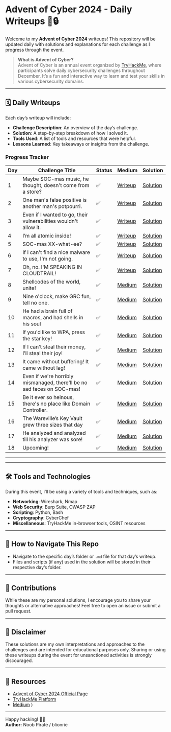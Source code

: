 # Advent of Cyber 2024 - Daily Writeups 🎄🔒

Welcome to my **Advent of Cyber 2024** writeups! This repository will be updated daily with solutions and explanations for each challenge as I progress through the event. 

> **What is Advent of Cyber?**  
> Advent of Cyber is an annual event organized by [TryHackMe](https://tryhackme.com/), where participants solve daily cybersecurity challenges throughout December. It’s a fun and interactive way to learn and test your skills in various cybersecurity domains.

---

## 🗓 Daily Writeups

Each day’s writeup will include:  
- **Challenge Description**: An overview of the day’s challenge.  
- **Solution**: A step-by-step breakdown of how I solved it.  
- **Tools Used**: A list of tools and resources that were helpful.  
- **Lessons Learned**: Key takeaways or insights from the challenge.

### Progress Tracker
| Day | Challenge Title | Status | Medium | Solution |
|-----|-----------------|--------|--------|--------------|
| 1   | Maybe SOC-mas music, he thought, doesn't come from a store? | ✅ | [Writeup](https://4nuxd.medium.com/tryhackme-advent-of-cyber-2024-day-1-maybe-soc-mas-music-he-thought-doesnt-come-from-a-a30c6a091294) | [Solution](./Day1.md) |
| 2   | One man's false positive is another man's potpourri. | ✅ | [Writeup](https://4nuxd.medium.com/tryhackme-advent-of-cyber-2024-day-2-one-mans-false-positive-is-another-man-s-potpourri-296a4cdefeac) | [Solution](./Day2.md) |
| 3   | Even if I wanted to go, their vulnerabilities wouldn't allow it. | ✅ | [Writeup](https://4nuxd.medium.com/tryhackme-advent-of-cyber-2024-day-3-even-if-i-wanted-to-go-their-vulnerabilities-wouldnt-97b2166aa9dd) | [Solution](./Day3.md) |
| 4   | I’m all atomic inside! | ✅ | [Writeup](https://Writeup.com/@yourusername/day4) | [Solution](./Day4.md) |
| 5   | SOC-mas XX-what-ee? | ✅ | [Writeup](https://4nuxd.medium.com/tryhackme-advent-of-cyber-2024-day-5-soc-mas-xx-what-ee-06925b667560) | [Solution](./Day5.md) |
| 6   | If I can't find a nice malware to use, I'm not going. | ✅ | [Writeup](https://4nuxd.medium.com/tryhackme-advent-of-cyber-2024-day-6-if-i-cant-find-a-nice-malware-to-use-i-m-not-going-46c8550c6343) | [Solution](./Day6.md) |
| 7   | Oh, no. I'M SPEAKING IN CLOUDTRAIL! | ✅ | [Writeup](https://4nuxd.medium.com/tryhackme-advent-of-cyber-2024-day-7-oh-no-im-speaking-in-cloudtrail-e20103ae0612) | [Solution](./Day7.md) |
| 8   | Shellcodes of the world, unite! | ✅ | [Medium](https://4nuxd.medium.com/tryhackme-advent-of-cyber-2024-day-8-shellcodes-of-the-world-unite-2f4dca663b14) | [Solution](./Day8.md) |
| 9   | Nine o'clock, make GRC fun, tell no one. | ✅ | [Medium](https://4nuxd.medium.com/tryhackme-advent-of-cyber-2024-day-9-nine-oclock-make-grc-fun-tell-no-one-b60fc25c20c8) | [Solution](./Day9.md) |
| 10   | He had a brain full of macros, and had shells in his soul | ✅ | [Medium](https://4nuxd.medium.com/tryhackme-advent-of-cyber-2024-day-9-he-had-a-brain-full-of-macros-and-had-shells-in-his-soul-707393700035) | [Solution](./Day10.md) |
| 11   | If you'd like to WPA, press the star key! | ✅ | [Medium](https://4nuxd.medium.com/tryhackme-advent-of-cyber-2024-day-11-if-youd-like-to-wpa-press-the-star-key-ffba1ebbdaaa) | [Solution](./Day11.md) |
| 12   | If I can’t steal their money, I’ll steal their joy! | ✅ | [Medium](https://4nuxd.medium.com/tryhackme-advent-of-cyber-2024-day-12-if-i-cant-steal-their-money-i-ll-steal-their-joy-f1db4fcc8b3e) | [Solution](./Day12.md) |
| 13   | It came without buffering! It came without lag! | ✅ | [Medium](https://4nuxd.medium.com/tryhackme-advent-of-cyber-2024-day-11-it-came-without-buffering-it-came-without-lag-05f8200fa647) | [Solution](./Day13.md) |
| 14   | Even if we're horribly mismanaged, there'll be no sad faces on SOC-mas! | ✅ | [Medium](https://4nuxd.medium.com/tryhackme-advent-of-cyber-2024-day-14-even-if-were-horribly-mismanaged-there-ll-be-no-sad-0cf323bc7476) | [Solution](./Day14.md) |
| 15   | Be it ever so heinous, there's no place like Domain Controller. | ✅ | [Medium](https://4nuxd.medium.com/tryhackme-advent-of-cyber-2024-day-14-be-it-ever-so-heinous-theres-no-place-like-domain-85474843b06a) | [Solution](./Day15.md) |
| 16   | The Wareville’s Key Vault grew three sizes that day | ✅ | [Medium](https://4nuxd.medium.com/tryhackme-advent-of-cyber-2024-day-16-the-warevilles-key-vault-grew-three-sizes-that-day-b988bc84f5d5) | [Solution](./Day16.md) |
| 17   | He analyzed and analyzed till his analyzer was sore! | ✅ | [Medium](https://4nuxd.medium.com/tryhackme-advent-of-cyber-2024-day-17-he-analyzed-and-analyzed-till-his-analyzer-was-sore-7dca669b16d8) | [Solution](./Day17.md) |
| 18   | Upcoming! | ✅ | [Medium]() | [Solution](./Day18.md) |

---

---

## 🛠 Tools and Technologies
During this event, I’ll be using a variety of tools and techniques, such as:  
- **Networking**: Wireshark, Nmap  
- **Web Security**: Burp Suite, OWASP ZAP  
- **Scripting**: Python, Bash  
- **Cryptography**: CyberChef  
- **Miscellaneous**: TryHackMe in-browser tools, OSINT resources  

---

## 🚀 How to Navigate This Repo
- Navigate to the specific day’s folder or `.md` file for that day’s writeup.  
- Files and scripts (if any) used in the solution will be stored in their respective day’s folder.

---

## 🤝 Contributions
While these are my personal solutions, I encourage you to share your thoughts or alternative approaches! Feel free to open an issue or submit a pull request.  

---

## 📜 Disclaimer
These solutions are my own interpretations and approaches to the challenges and are intended for educational purposes only. Sharing or using these writeups during the event for unsanctioned activities is strongly discouraged.  

---

## 🔗 Resources
- [Advent of Cyber 2024 Official Page](https://tryhackme.com/christmas)  
- [TryHackMe Platform](https://tryhackme.com/)  
- [Medium](https://4nuxd.medium.com)  )  

---

Happy hacking! 🎅🎄  
**Author:**  Noob Pirate / blionrie  
